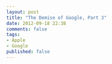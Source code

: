 ```yaml
---
layout: post
title: "The Demise of Google, Part 3"
date: 2012-09-18 22:38
comments: false
tags: 
- Apple
- Google
published: false
---
```

